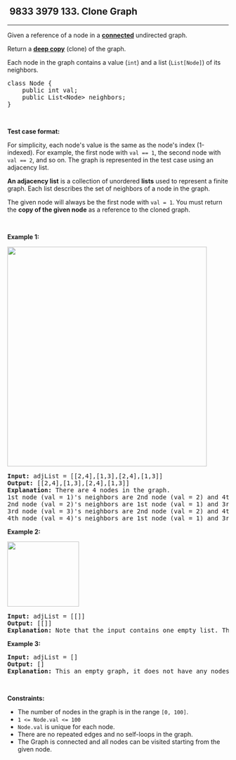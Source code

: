 <h2> 9833 3979
133. Clone Graph</h2><hr><div><p>Given a reference of a node in a <strong><a href="https://en.wikipedia.org/wiki/Connectivity_(graph_theory)#Connected_graph" target="_blank">connected</a></strong> undirected graph.</p>

<p>Return a <a href="https://en.wikipedia.org/wiki/Object_copying#Deep_copy" target="_blank"><strong>deep copy</strong></a> (clone) of the graph.</p>

<p>Each node in the graph contains a value (<code>int</code>) and a list (<code>List[Node]</code>) of its neighbors.</p>

<pre>class Node {
    public int val;
    public List&lt;Node&gt; neighbors;
}
</pre>

<p>&nbsp;</p>

<p><strong>Test case format:</strong></p>

<p>For simplicity, each node's value is the same as the node's index (1-indexed). For example, the first node with <code>val == 1</code>, the second node with <code>val == 2</code>, and so on. The graph is represented in the test case using an adjacency list.</p>

<p><b>An adjacency list</b> is a collection of unordered <b>lists</b> used to represent a finite graph. Each list describes the set of neighbors of a node in the graph.</p>

<p>The given node will always be the first node with <code>val = 1</code>. You must return the <strong>copy of the given node</strong> as a reference to the cloned graph.</p>

<p>&nbsp;</p>
<p><strong class="example">Example 1:</strong></p>
<img alt="" src="https://assets.leetcode.com/uploads/2019/11/04/133_clone_graph_question.png" style="width: 454px; height: 500px;">
<pre><strong>Input:</strong> adjList = [[2,4],[1,3],[2,4],[1,3]]
<strong>Output:</strong> [[2,4],[1,3],[2,4],[1,3]]
<strong>Explanation:</strong> There are 4 nodes in the graph.
1st node (val = 1)'s neighbors are 2nd node (val = 2) and 4th node (val = 4).
2nd node (val = 2)'s neighbors are 1st node (val = 1) and 3rd node (val = 3).
3rd node (val = 3)'s neighbors are 2nd node (val = 2) and 4th node (val = 4).
4th node (val = 4)'s neighbors are 1st node (val = 1) and 3rd node (val = 3).
</pre>

<p><strong class="example">Example 2:</strong></p>
<img alt="" src="https://assets.leetcode.com/uploads/2020/01/07/graph.png" style="width: 163px; height: 148px;">
<pre><strong>Input:</strong> adjList = [[]]
<strong>Output:</strong> [[]]
<strong>Explanation:</strong> Note that the input contains one empty list. The graph consists of only one node with val = 1 and it does not have any neighbors.
</pre>

<p><strong class="example">Example 3:</strong></p>

<pre><strong>Input:</strong> adjList = []
<strong>Output:</strong> []
<strong>Explanation:</strong> This an empty graph, it does not have any nodes.
</pre>

<p>&nbsp;</p>
<p><strong>Constraints:</strong></p>

<ul>
	<li>The number of nodes in the graph is in the range <code>[0, 100]</code>.</li>
	<li><code>1 &lt;= Node.val &lt;= 100</code></li>
	<li><code>Node.val</code> is unique for each node.</li>
	<li>There are no repeated edges and no self-loops in the graph.</li>
	<li>The Graph is connected and all nodes can be visited starting from the given node.</li>
</ul>
</div>